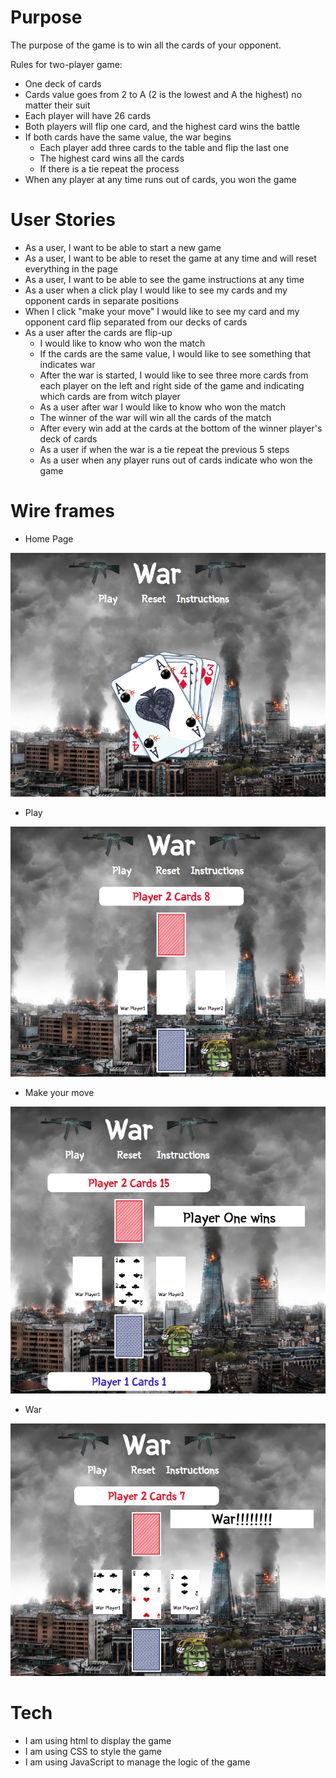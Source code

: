 


# Purpose

The purpose of the game is to win all the cards of your opponent.


Rules for two-player game:
- One deck of cards 
- Cards value goes from 2 to A (2 is the lowest and A the highest) no matter their suit
- Each player will have 26 cards
- Both players will flip one card, and the highest card wins the battle
- If both cards have the same value, the war begins
    - Each player add three cards to the table and flip the last one
    - The highest card wins all the cards 
    - If there is a tie repeat the process
- When any player at any time runs out of cards, you won the game

# User Stories

- As a user, I want to be able to start a new game
- As a user, I want to be able to reset the game at any time and will reset everything in the page
- As a user, I want to be able to see the game instructions at any time
- As a user when a click play I would like to see my cards and my opponent cards in separate positions
- When I click "make your move" I would like to see my card and my opponent card flip separated from our decks of cards
- As a user after the cards are flip-up
    - I would like to know who won the match
    - If  the cards are the same value, I would like to see something that indicates war
    - After the war is started, I would like to see three more cards from each player on the left and right side of the game and indicating which cards are from witch player 
    - As a user after war I would like to know who won the match
    - The winner of the war will win all the cards of the match
    - After every win add at the cards at the bottom of the winner player's deck of cards
    - As a user if when the war is a tie repeat the previous 5 steps 
    - As a user when any player runs out of cards indicate who won the game



# Wire frames

 - Home Page
 
 ![Home](/assets/wireframes/Home-Page1.png)

 - Play
 
 ![Play](/assets/wireframes/Play.png)

  - Make your move
  
 ![Make your move](/assets/wireframes/Make-Your-Move1.png)

 - War
 
 ![War](/assets/wireframes/Play-War.png)


# Tech
 - I am using html to display the game 
 - I am using CSS to style the game
 - I am using JavaScript to manage the logic of the game 


